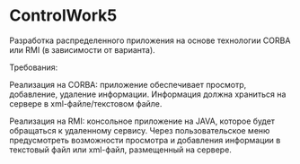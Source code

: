 # ControlWork5
Разработка распределенного приложения на основе технологии CORBA или RMI (в зависимости от варианта).

Требования:

Реализация на CORBA: приложение обеспечивает просмотр, добавление, удаление информации. Информация должна храниться на сервере в xml-файле/текстовом файле.

Реализация на RMI: консольное приложение на JAVA, которое будет обращаться к удаленному сервису. Через пользовательское меню предусмотреть возможности просмотра и добавления информации в текстовый файл или xml-файл, размещенный на сервере.
